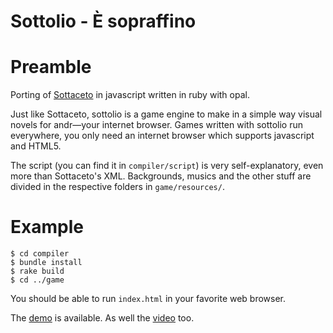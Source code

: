 Sottolio - È sopraffino
========================

Preamble
========

Porting of [Sottaceto](https://github.com/RoxasShadow/Sottaceto) in javascript written in ruby with opal.

Just like Sottaceto, sottolio is a game engine to make in a simple way visual novels for andr—your internet browser. Games written with sottolio run everywhere, you only need an internet browser which supports javascript and HTML5.

The script (you can find it in `compiler/script`) is very self-explanatory, even more than Sottaceto's XML.
Backgrounds, musics and the other stuff are divided in the respective folders in `game/resources/`.

Example
========

```
$ cd compiler
$ bundle install
$ rake build
$ cd ../game
```

You should be able to run `index.html` in your favorite web browser.

The [demo](http://www.giovannicapuano.net/sottolio/) is available. As well the [video](http://www.youtube.com/watch?v=djV_Z5OeBmg&feature=youtu.be) too.
